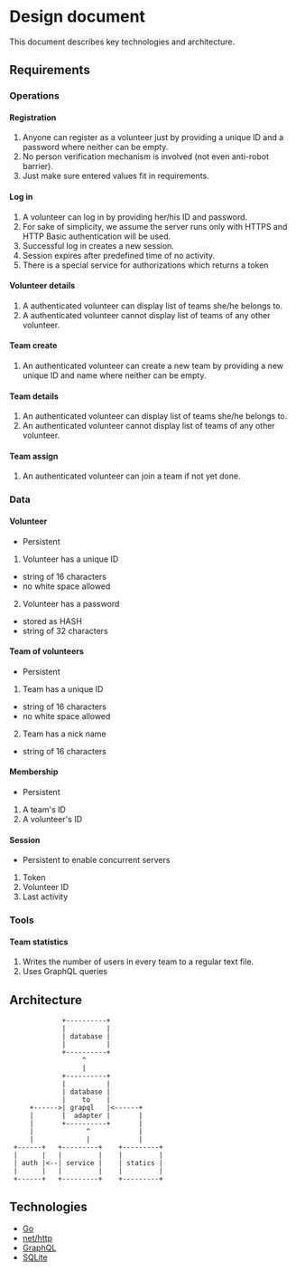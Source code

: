 # Design document

This document describes key technologies and architecture.

## Requirements

###  Operations

#### Registration

1. Anyone can register as a volunteer just by providing a unique ID and a
   password where neither can be empty.
2. No person verification mechanism is involved (not even anti-robot barrier).
3. Just make sure entered values fit in requirements.

#### Log in

1. A volunteer can log in by providing her/his ID and password.
2. For sake of simplicity, we assume the server runs only with HTTPS and HTTP
   Basic authentication will be used.
3. Successful log in creates a new session.
4. Session expires after predefined time of no activity.
5. There is a special service for authorizations which returns a token

#### Volunteer details

1. A authenticated volunteer can display list of teams she/he belongs to.
2. A authenticated volunteer cannot display list of teams of any other volunteer.

#### Team create

1. An authenticated volunteer can create a new team by providing a new unique ID
   and name where neither can be empty.

#### Team details

1. An authenticated volunteer can display list of teams she/he belongs to.
2. An authenticated volunteer cannot display list of teams of any other volunteer.

#### Team assign

1. An authenticated volunteer can join a team if not yet done.

### Data

#### Volunteer

- Persistent

1. Volunteer has a unique ID
 - string of 16 characters
 - no white space allowed

2. Volunteer has a password
 - stored as HASH
 - string of 32 characters

#### Team of volunteers

- Persistent

1. Team has a unique ID
 - string of 16 characters
 - no white space allowed

2. Team has a nick name
 - string of 16 characters

#### Membership

- Persistent

1. A team's ID
2. A volunteer's ID

#### Session

- Persistent to enable concurrent servers

1. Token
2. Volunteer ID
3. Last activity

### Tools

#### Team statistics

1. Writes the number of users in every team to a regular text file.
2. Uses GraphQL queries

## Architecture

```
             +----------+
             |          |
             | database |
             |          |
             +----------+
                  ^
                  |
             +----------+
             |          |
             | database |
             |    to    |
     +------>| grapql   |<------+
     |       |  adapter |       |
     |       +----------+       |
     |             ^            |
     |             |            |
 +------+   +---------+    +---------+
 |      |   |         |    |         |
 | auth |<--| service |    | statics |
 |      |   |         |    |         |
 +------+   +---------+    +---------+
```

## Technologies
- [Go](https://golang.org/)
- [net/http](https://golang.org/pkg/net/http/)
- [GraphQL](https://github.com/graphql-go/graphql)
- [SQLite](https://github.com/mattn/go-sqlite3)

